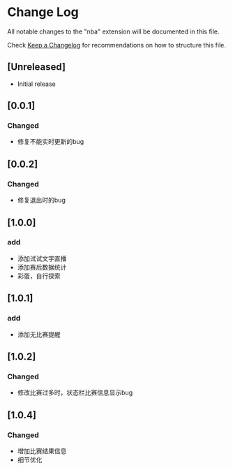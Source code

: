 # Change Log

All notable changes to the "nba" extension will be documented in this file.

Check [Keep a Changelog](http://keepachangelog.com/) for recommendations on how to structure this file.

## [Unreleased]

- Initial release
  
## [0.0.1] 
### Changed
- 修复不能实时更新的bug

## [0.0.2] 
### Changed
- 修复退出时的bug


## [1.0.0] 
### add
- 添加试试文字直播
- 添加赛后数据统计
- 彩蛋，自行探索

## [1.0.1] 
### add
- 添加无比赛提醒

## [1.0.2] 
### Changed
- 修改比赛过多时，状态栏比赛信息显示bug


## [1.0.4] 
### Changed
- 增加比赛结果信息
- 细节优化